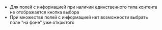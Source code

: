 * Для полей с информацией при наличии единственного типа контента не отображается кнопка выбора
* При множестве полей с информацией нет возможности выбрать поле "на фоне" уже открытого
